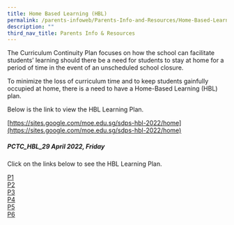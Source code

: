 ```yaml
---
title: Home Based Learning (HBL)
permalink: /parents-infoweb/Parents-Info-and-Resources/Home-Based-Learning-HBL/
description: ""
third_nav_title: Parents Info & Resources
---
```

The Curriculum Continuity Plan focuses on how the school can facilitate students’ learning should there be a need for students to stay at home for a period of time in the event of an unscheduled school closure. 

To minimize the loss of curriculum time and to keep students gainfully occupied at home, there is a need to have a Home-Based Learning (HBL) plan. 

  

Below is the link to view the HBL Learning Plan.   
  
[https://sites.google.com/moe.edu.sg/sdps-hbl-2022/home](https://sites.google.com/moe.edu.sg/sdps-hbl-2022/home)  
  

##### PCTC\_HBL\_29 April 2022, Friday

  
Click on the links below to see the HBL Learning Plan.   
  
[P1](https://docs.google.com/document/d/1-ifnerZatxeURF_LbzJpMycsh-Agd6S3ssWHMHjf2oc/edit?usp=sharing)  
[P2](https://docs.google.com/document/d/1_tKKG2bB3NHxFGyMk1fm7VqTfkTEuyYKnEVervyYY6Y/edit?usp=sharing)  
[P3](https://docs.google.com/document/d/1MLnMfVLcZx7iRLNd0FX6aH9rJt-nGn9zy6IC98OoDgI/edit?usp=sharing)  
[P4](https://docs.google.com/document/d/1ngestenIK7BI-E62axEu-6dMmhLAw4zXVoW9Fa9sWCY/edit?usp=sharing)  
[P5](https://docs.google.com/document/d/1D-Fy3cYYEHD7m2zn8xH5VXVpgQbrh6REsFFU4nwM90o/edit?usp=sharing)  
[P6](https://docs.google.com/document/d/1i5BAZRVS6zZHWRmPmiRh50OfBJiIEu0DjkY-eTAr_ak/edit?usp=sharing)